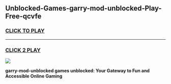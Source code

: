 
## Unblocked-Games-garry-mod-unblocked-Play-Free-qcvfe
<h3>
<a href="https://premium76.site?title=garry-mod-unblocked&ref=23A">CLICK TO PLAY</a></h3>
<hr>

<h3>
<a href="https://premium76.site?title=garry-mod-unblocked&ref=23A">CLICK 2 PLAY</a>
  
</h3>

<a href="https://premium76.site?title=garry-mod-unblocked&ref=23A"><img src="https://clearcache.store/games.png"></a>


**garry-mod-unblocked games unblocked: Your Gateway to Fun and Accessible Online Gaming**
